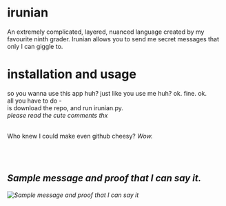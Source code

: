 # irunian
An extremely complicated, layered, nuanced language created by my favourite ninth grader. Irunian allows you to send me secret messages that only I can giggle to.

# installation and usage
so you wanna use this app huh? just like you use me huh? ok. fine. ok. <br>
all you have to do - <br>
is download the repo, and run irunian.py. <br> 
<i>please read the cute comments thx</i>

<br>
 Who knew I could make even github cheesy? 
 <i>Wow.<i> 
 
<br> <br>
## Sample message and proof that I can say it. 
 
![Sample message and proof that I can say it](https://i.imgur.com/JAnb3V7.png)


